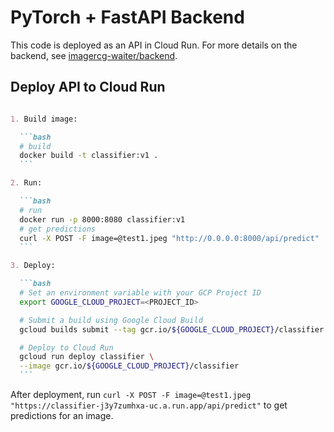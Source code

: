 # PyTorch + FastAPI Backend

This code is deployed as an API in Cloud Run. For more details on the backend, see [imagercg-waiter/backend](https://github.com/hasibzunair/imagercg-waiter/tree/main/backend).

## Deploy API to Cloud Run

~~~markdown

1. Build image:

  ```bash
  # build
  docker build -t classifier:v1 .
  ```

2. Run:

  ```bash
  # run
  docker run -p 8000:8080 classifier:v1
  # get predictions
  curl -X POST -F image=@test1.jpeg "http://0.0.0.0:8000/api/predict"
  ```

3. Deploy:

  ```bash
  # Set an environment variable with your GCP Project ID
  export GOOGLE_CLOUD_PROJECT=<PROJECT_ID>

  # Submit a build using Google Cloud Build
  gcloud builds submit --tag gcr.io/${GOOGLE_CLOUD_PROJECT}/classifier

  # Deploy to Cloud Run
  gcloud run deploy classifier \
  --image gcr.io/${GOOGLE_CLOUD_PROJECT}/classifier
  ```
~~~

After deployment, run `curl -X POST -F image=@test1.jpeg "https://classifier-j3y7zumhxa-uc.a.run.app/api/predict"` to get predictions for an image.
